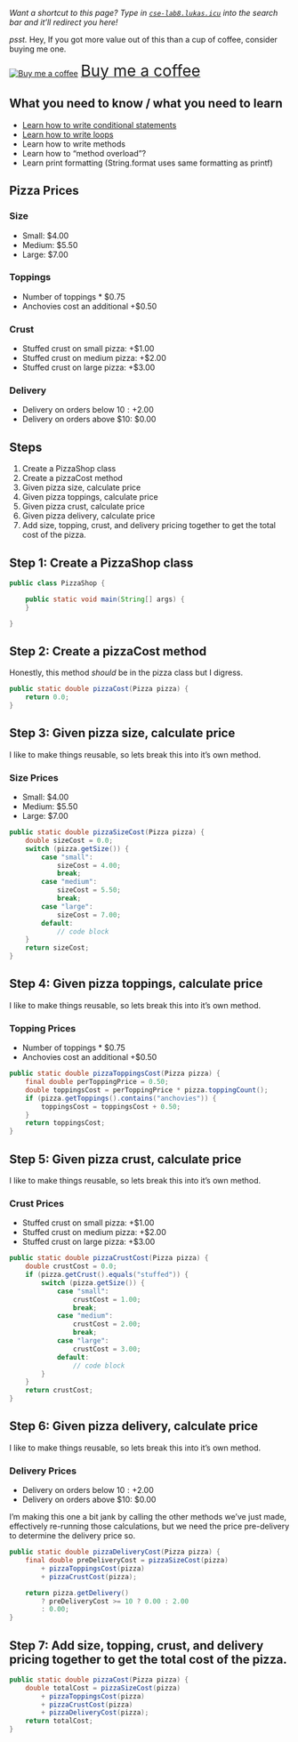 *Want a shortcut to this page? Type in [`cse-lab8.lukas.icu`](https://cse-lab11.lukas.icu) into the search bar and it’ll redirect you here!*

*psst.* Hey, If you got more value out of this than a cup of coffee, consider buying me one.  

<a class="bmc-button" target="_blank" href="https://www.buymeacoffee.com/lukasmurdock"><img src="https://cdn.buymeacoffee.com/buttons/bmc-new-btn-logo.svg" alt="Buy me a coffee"><span style="margin-left:5px;font-size:28px !important;">Buy me a coffee</span></a>

## What you need to know / what you need to learn
- [Learn how to write conditional statements](https://github.com/LukasMurdock/cse-174/blob/main/zines/conditional-statements.png)
- [Learn how to write loops](https://github.com/LukasMurdock/cse-174/blob/main/zines/loops.png)
- Learn how to write methods
- Learn how to “method overload”?
- Learn print formatting (String.format uses same formatting as printf)

## Pizza Prices
### Size
- Small: $4.00
- Medium: $5.50
- Large: $7.00

### Toppings
- Number of toppings * $0.75
- Anchovies cost an additional +$0.50

### Crust
- Stuffed crust on small pizza: +$1.00
- Stuffed crust on medium pizza: +$2.00
- Stuffed crust on large pizza: +$3.00

### Delivery
- Delivery on orders below $10: +$2.00
- Delivery on orders above $10: $0.00

## Steps
1. Create a PizzaShop class
2. Create a pizzaCost method
3. Given pizza size, calculate price
4. Given pizza toppings, calculate price
5. Given pizza crust, calculate price
6. Given pizza delivery, calculate price
7. Add size, topping, crust, and delivery pricing together to get the total cost of the pizza.

## Step 1: Create a PizzaShop class

```java
public class PizzaShop {

    public static void main(String[] args) {
    }

}
```

## Step 2: Create a pizzaCost method
Honestly, this method _should_ be in the pizza class but I digress.

```java
public static double pizzaCost(Pizza pizza) {
    return 0.0;
}
```

## Step 3: Given pizza size, calculate price
I like to make things reusable, so lets break this into it’s own method.

### Size Prices
- Small: $4.00
- Medium: $5.50
- Large: $7.00

```java
public static double pizzaSizeCost(Pizza pizza) {
    double sizeCost = 0.0;
    switch (pizza.getSize()) {
        case "small":
            sizeCost = 4.00;
            break;
        case "medium":
            sizeCost = 5.50;
            break;
        case "large":
            sizeCost = 7.00;
        default:
            // code block
    }
    return sizeCost;
}
```

## Step 4: Given pizza toppings, calculate price
I like to make things reusable, so lets break this into it’s own method.

### Topping Prices
- Number of toppings * $0.75
- Anchovies cost an additional +$0.50

```java
public static double pizzaToppingsCost(Pizza pizza) {
    final double perToppingPrice = 0.50;
    double toppingsCost = perToppingPrice * pizza.toppingCount();
    if (pizza.getToppings().contains("anchovies")) {
        toppingsCost = toppingsCost + 0.50;
    }
    return toppingsCost;
}
```

## Step 5: Given pizza crust, calculate price
I like to make things reusable, so lets break this into it’s own method.

### Crust Prices
- Stuffed crust on small pizza: +$1.00
- Stuffed crust on medium pizza: +$2.00
- Stuffed crust on large pizza: +$3.00

```java
public static double pizzaCrustCost(Pizza pizza) {
    double crustCost = 0.0;
    if (pizza.getCrust().equals("stuffed")) {
        switch (pizza.getSize()) {
            case "small":
                crustCost = 1.00;
                break;
            case "medium":
                crustCost = 2.00;
                break;
            case "large":
                crustCost = 3.00;
            default:
                // code block
        }
    }
    return crustCost;
}
```

## Step 6: Given pizza delivery, calculate price
I like to make things reusable, so lets break this into it’s own method.

### Delivery Prices
- Delivery on orders below $10: +$2.00
- Delivery on orders above $10: $0.00

I’m making this one a bit jank by calling the other methods we’ve just made, effectively re-running those calculations, but we need the price pre-delivery to determine the delivery price so.

```java
public static double pizzaDeliveryCost(Pizza pizza) {
    final double preDeliveryCost = pizzaSizeCost(pizza)
        + pizzaToppingsCost(pizza)
        + pizzaCrustCost(pizza);

    return pizza.getDelivery()
        ? preDeliveryCost >= 10 ? 0.00 : 2.00
        : 0.00;
}
```

## Step 7: Add size, topping, crust, and delivery pricing together to get the total cost of the pizza.

```java
public static double pizzaCost(Pizza pizza) {
    double totalCost = pizzaSizeCost(pizza)
        + pizzaToppingsCost(pizza)
        + pizzaCrustCost(pizza)
        + pizzaDeliveryCost(pizza);
    return totalCost;
}
```
